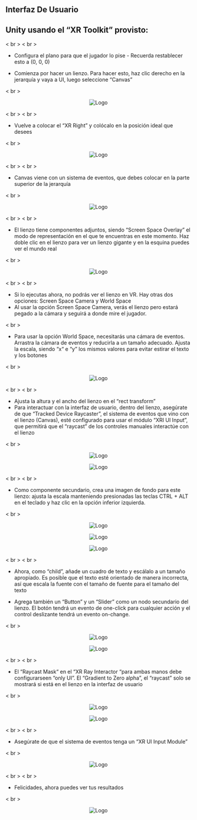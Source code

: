 ## Interfaz De Usuario

## Unity usando el “XR Toolkit” provisto:

< br >
< br >

* Configura el plano para que el jugador lo pise - Recuerda restablecer esto a (0, 0, 0)

* Comienza por hacer un lienzo. Para hacer esto, haz clic derecho en la jerarquía y vaya a UI, luego seleccione “Canvas”

< br >
<p align="center"><img src="UI-Images/Screenshot%202023-03-16%20173412.png" alt="Logo" > </p>


< br >
< br >

* Vuelve a colocar el “XR Right” y colócalo en la posición ideal que desees

< br >
<p align="center"><img src="UI-Images/2023-03-16%20(17).png" alt="Logo" > </p>


< br >
< br >

* Canvas viene con un sistema de eventos, que debes colocar en la parte superior de la jerarquía

< br >
<p align="center"><img src="UI-Images/2023-03-16%20(18).png" alt="Logo" > </p>



< br >
< br >

* El lienzo tiene componentes adjuntos, siendo “Screen Space Overlay” el modo de representación en el que te encuentras en este momento. Haz doble clic en el lienzo para ver un lienzo gigante y en la esquina puedes ver el mundo real

< br >
<p align="center"><img src="UI-Images/Screenshot%202023-03-16%20173623.png" alt="Logo" > </p>


< br >
< br >

* Si lo ejecutas ahora, no podrás ver el lienzo en VR. Hay otras dos opciones: Screen Space Camera y World Space
* Al usar la opción Screen Space Camera, verás el lienzo pero estará pegado a la cámara y seguirá a donde mire el jugador.

< br >

* Para usar la opción World Space, necesitarás una cámara de eventos. Arrastra la cámara de eventos y reducirla a un tamaño adecuado. Ajusta la escala, siendo “x“ e “y” los mismos valores para evitar estirar el texto y los botones

< br >
<p align="center"><img src="UI-Images/Screenshot%202023-03-16%20173713.png" alt="Logo" > </p>

< br >
< br >

* Ajusta la altura y el ancho del lienzo en el “rect transform”
* Para interactuar con la interfaz de usuario, dentro del lienzo, asegúrate de que “Tracked Device Raycaster”, el sistema de eventos que vino con el lienzo (Canvas), esté configurado para usar el módulo “XRI UI Input”, que permitirá que el “raycast” de los controles manuales interactúe con el lienzo

< br >
<p align="center"><img src="UI-Images/Screenshot%202023-03-16%20190945.png" alt="Logo" > </p>
<p align="center"><img src="UI-Images/Screenshot%202023-03-16%20191100.png" alt="Logo" > </p>

< br >
< br >


* Como componente secundario, crea una imagen de fondo para este lienzo: ajusta la escala manteniendo presionadas las teclas CTRL + ALT en el teclado y haz clic en la opción inferior izquierda.

< br >
<p align="center"><img src="UI-Images/Screenshot%202023-03-16%20175142.png" alt="Logo" > </p>
<p align="center"><img src="UI-Images/2023-03-16%20(19).png" alt="Logo" > </p>
<p align="center"><img src="UI-Images/2023-03-16%20(20).png" alt="Logo" > </p>

< br >
< br >

* Ahora, como “child”, añade un cuadro de texto y escálalo a un tamaño apropiado. Es posible que el texto esté orientado de manera incorrecta, así que escala la fuente con el tamaño de fuente para el tamaño del texto

* Agrega también un “Button” y un “Slider” como un nodo secundario del lienzo. El botón tendrá un evento de one-click para cualquier acción y el control deslizante tendrá un evento on-change. 

< br >
<p align="center"><img src="UI-Images/2023-03-16%20(21).png" alt="Logo" > </p>
<p align="center"><img src="UI-Images/2023-03-16%20(22).png" alt="Logo" > </p>



< br >
< br >

* El “Raycast Mask“ en el “XR Ray Interactor “para ambas manos debe configurarseen “only UI”. El “Gradient to Zero alpha”, el “raycast” solo se mostrará si está en el lienzo en la interfaz de usuario

< br >
<p align="center"><img src="UI-Images/2023-03-16%20(24).png" alt="Logo" > </p>
<p align="center"><img src="UI-Images/2023-03-16%20(25).png" alt="Logo" > </p>

< br >
< br >

* Asegúrate de que el sistema de eventos tenga un “XR UI Input Module”

< br >
<p align="center"><img src="UI-Images/Screenshot%202023-03-16%20191100.png" alt="Logo" > </p>


< br >
< br >

* Felicidades, ahora puedes ver tus resultados

< br >
<p align="center"><img src="UI-Images/2023-03-16%20(26).png" alt="Logo" > </p>

